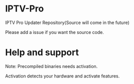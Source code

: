 # IPTV-Pro
IPTV Pro Updater Repository(Source will come in the future)

Please add a issue if you want the source code.
# Help and support
Note: Precompiled binaries needs activation.

Activation detects your hardware and activate features.
